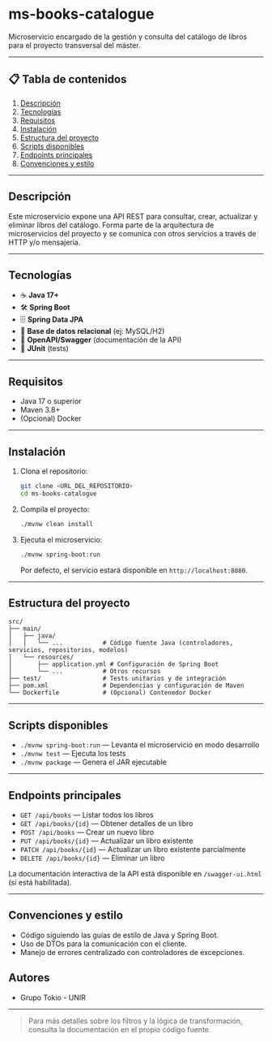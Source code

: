 # ms-books-catalogue

Microservicio encargado de la gestión y consulta del catálogo de libros para el proyecto transversal del máster.

---

## 📋 Tabla de contenidos

1. [Descripción](#descripción)
2. [Tecnologías](#tecnologías)
3. [Requisitos](#requisitos)
4. [Instalación](#instalación)
5. [Estructura del proyecto](#estructura-del-proyecto)
6. [Scripts disponibles](#scripts-disponibles)
7. [Endpoints principales](#endpoints-principales)
8. [Convenciones y estilo](#convenciones-y-estilo)

---

## Descripción

Este microservicio expone una API REST para consultar, crear, actualizar y eliminar libros del catálogo. Forma parte de la arquitectura de microservicios del proyecto y se comunica con otros servicios a través de HTTP y/o mensajería.

---

## Tecnologías

- ☕ **Java 17+**
- 🛠️ **Spring Boot**
- 🗄️ **Spring Data JPA**
- 🐘 **Base de datos relacional** (ej: MySQL/H2)
- 📄 **OpenAPI/Swagger** (documentación de la API)
- 🧪 **JUnit** (tests)

---

## Requisitos

- Java 17 o superior
- Maven 3.8+
- (Opcional) Docker

---

## Instalación

1. Clona el repositorio:

   ```bash
   git clone <URL_DEL_REPOSITORIO>
   cd ms-books-catalogue
   ```

2. Compila el proyecto:

   ```bash
   ./mvnw clean install
   ```

3. Ejecuta el microservicio:

   ```bash
   ./mvnw spring-boot:run
   ```

   Por defecto, el servicio estará disponible en `http://localhost:8080`.

---

## Estructura del proyecto

```tree
src/
├── main/
│   ├── java/
│   │   └── ...           # Código fuente Java (controladores, servicios, repositorios, modelos)
│   └── resources/
│       ├── application.yml # Configuración de Spring Boot
│       └── ...           # Otros recursos
├── test/                 # Tests unitarios y de integración
├── pom.xml               # Dependencias y configuración de Maven
└── Dockerfile            # (Opcional) Contenedor Docker
```

---

## Scripts disponibles

- `./mvnw spring-boot:run` — Levanta el microservicio en modo desarrollo
- `./mvnw test` — Ejecuta los tests
- `./mvnw package` — Genera el JAR ejecutable

---

## Endpoints principales

- `GET /api/books` — Listar todos los libros
- `GET /api/books/{id}` — Obtener detalles de un libro
- `POST /api/books` — Crear un nuevo libro
- `PUT /api/books/{id}` — Actualizar un libro existente
- `PATCH /api/books/{id}` — Actualizar un libro existente parcialmente
- `DELETE /api/books/{id}` — Eliminar un libro

La documentación interactiva de la API está disponible en `/swagger-ui.html` (si está habilitada).

---

## Convenciones y estilo

- Código siguiendo las guías de estilo de Java y Spring Boot.
- Uso de DTOs para la comunicación con el cliente.
- Manejo de errores centralizado con controladores de excepciones.

## Autores

- Grupo Tokio - UNIR

---

> Para más detalles sobre los filtros y la lógica de transformación, consulta la documentación en el propio código fuente.

